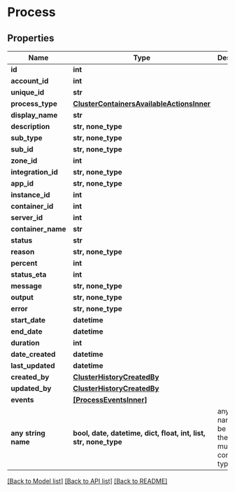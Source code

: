 # Process


## Properties
Name | Type | Description | Notes
------------ | ------------- | ------------- | -------------
**id** | **int** |  | [optional] 
**account_id** | **int** |  | [optional] 
**unique_id** | **str** |  | [optional] 
**process_type** | [**ClusterContainersAvailableActionsInner**](ClusterContainersAvailableActionsInner.md) |  | [optional] 
**display_name** | **str** |  | [optional] 
**description** | **str, none_type** |  | [optional] 
**sub_type** | **str, none_type** |  | [optional] 
**sub_id** | **str, none_type** |  | [optional] 
**zone_id** | **int** |  | [optional] 
**integration_id** | **str, none_type** |  | [optional] 
**app_id** | **str, none_type** |  | [optional] 
**instance_id** | **int** |  | [optional] 
**container_id** | **int** |  | [optional] 
**server_id** | **int** |  | [optional] 
**container_name** | **str** |  | [optional] 
**status** | **str** |  | [optional] 
**reason** | **str, none_type** |  | [optional] 
**percent** | **int** |  | [optional] 
**status_eta** | **int** |  | [optional] 
**message** | **str, none_type** |  | [optional] 
**output** | **str, none_type** |  | [optional] 
**error** | **str, none_type** |  | [optional] 
**start_date** | **datetime** |  | [optional] 
**end_date** | **datetime** |  | [optional] 
**duration** | **int** |  | [optional] 
**date_created** | **datetime** |  | [optional] 
**last_updated** | **datetime** |  | [optional] 
**created_by** | [**ClusterHistoryCreatedBy**](ClusterHistoryCreatedBy.md) |  | [optional] 
**updated_by** | [**ClusterHistoryCreatedBy**](ClusterHistoryCreatedBy.md) |  | [optional] 
**events** | [**[ProcessEventsInner]**](ProcessEventsInner.md) |  | [optional] 
**any string name** | **bool, date, datetime, dict, float, int, list, str, none_type** | any string name can be used but the value must be the correct type | [optional]

[[Back to Model list]](../README.md#documentation-for-models) [[Back to API list]](../README.md#documentation-for-api-endpoints) [[Back to README]](../README.md)


